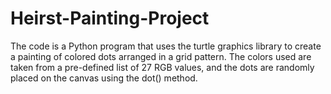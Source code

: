 # Heirst-Painting-Project
The code is a Python program that uses the turtle graphics library to create a painting of colored dots arranged in a grid pattern. The colors used are taken from a pre-defined list of 27 RGB values, and the dots are randomly placed on the canvas using the dot() method. 

